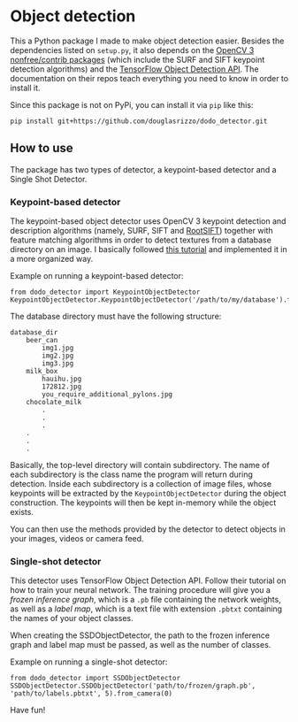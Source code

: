 # Object detection

This a Python package I made to make object detection easier. Besides the dependencies listed on `setup.py`, it also depends on the [OpenCV 3 nonfree/contrib packages](https://github.com/opencv/opencv_contrib) (which include the SURF and SIFT keypoint detection algorithms) and the [TensorFlow Object Detection API](https://github.com/tensorflow/models/tree/master/research/object_detection). The documentation on their repos teach everything you need to know in order to install it.

Since this package is not on PyPi, you can install it via `pip` like this:

    pip install git+https://github.com/douglasrizzo/dodo_detector.git

## How to use

The package has two types of detector, a keypoint-based detector and a Single Shot Detector.

### Keypoint-based detector

The keypoint-based object detector uses OpenCV 3 keypoint detection and description algorithms (namely, SURF, SIFT and [RootSIFT](https://www.pyimagesearch.com/2015/04/13/implementing-rootsift-in-python-and-opencv/)) together with feature matching algorithms in order to detect textures from a database directory on an image. I basically followed [this tutorial](https://docs.opencv.org/3.4.1/d1/de0/tutorial_py_feature_homography.html) and implemented it in a more organized way.

Example on running a keypoint-based detector:

    from dodo_detector import KeypointObjectDetector
    KeypointObjectDetector.KeypointObjectDetector('/path/to/my/database').from_camera(0)

The database directory must have the following structure:

    database_dir
        beer_can
            img1.jpg
            img2.jpg
            img3.jpg
        milk_box
            hauihu.jpg
            172812.jpg
            you_require_additional_pylons.jpg
        chocolate_milk
            .
            .
            .
        .
        .
        .

Basically, the top-level directory will contain subdirectory. The name of each subdirectory is the class name the program will return during detection. Inside each subdirectory is a collection of image files, whose keypoints will be extracted by the `KeypointObjectDetector` during the object construction. The keypoints will then be kept in-memory while the object exists.

You can then use the methods provided by the detector to detect objects in your images, videos or camera feed.

### Single-shot detector

This detector uses TensorFlow Object Detection API. Follow their tutorial on how to train your neural network. The training procedure will give you a _frozen inference graph_, which is a `.pb` file containing the network weights, as well as a _label map_, which is a text file with extension `.pbtxt` containing the names of your object classes.

When creating the SSDObjectDetector, the path to the frozen inference graph and label map must be passed, as well as the number of classes.

Example on running a single-shot detector:

    from dodo_detector import SSDObjectDetector
    SSDObjectDetector.SSDObjectDetector('path/to/frozen/graph.pb', 'path/to/labels.pbtxt', 5).from_camera(0)

Have fun!
